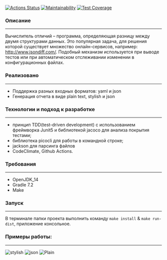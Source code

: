[![Actions Status](https://github.com/saymon-says/java-project-lvl2/workflows/my-project-check/badge.svg)](https://github.com/saymon-says/java-project-lvl2/actions)
[![Maintainability](https://api.codeclimate.com/v1/badges/2b8e8f54326dcc50109c/maintainability)](https://codeclimate.com/github/saymon-says/java-project-lvl2/maintainability)
[![Test Coverage](https://api.codeclimate.com/v1/badges/2b8e8f54326dcc50109c/test_coverage)](https://codeclimate.com/github/saymon-says/java-project-lvl2/test_coverage)

### Описание
___
Вычислитель отличий – программа, определяющая разницу между двумя структурами данных. Это популярная задача, для решения которой существует множество онлайн-сервисов, например: http://www.jsondiff.com/. Подобный механизм используется при выводе тестов или при автоматическом отслеживании изменении в конфигурационных файлах.
### Реализовано
___
* Поддержка разных входных форматов: yaml и json
* Генерация отчета в виде plain text, stylish и json
### Технологии и подход к разработке
___
* принцип TDD(test-driven development) c использованием фреймворка Junit5 и библиотекой jacoco для анализа покрытия тестами;
* библиотека picocli для работы в командной строке;
* jackson для парсинга файлов
* CodeClimate, Github Actions.
### Требования
___
* OpenJDK_14
* Gradle 7.2
* Make
### Запуск
___
В терминале папки проекта выполнить команду `make install` & `make run-dist`, приложение консольное.
### Примеры работы:
___
![stylish](https://user-images.githubusercontent.com/43708964/130280786-002fa62f-81e6-41d9-bae7-45b49c7441a7.jpg)
![json](https://user-images.githubusercontent.com/43708964/130280789-168f312d-f0bb-46ee-8c50-5846c5883917.jpg)
![Plain](https://user-images.githubusercontent.com/43708964/130280791-c2021679-46fc-456c-a2fd-5e6b3a63dd55.jpg)
